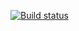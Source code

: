 [![Build status](https://ci.appveyor.com/api/projects/status/7vw5pi7bht7amg6d?svg=true)](https://ci.appveyor.com/project/MaryVanyush/popovers)